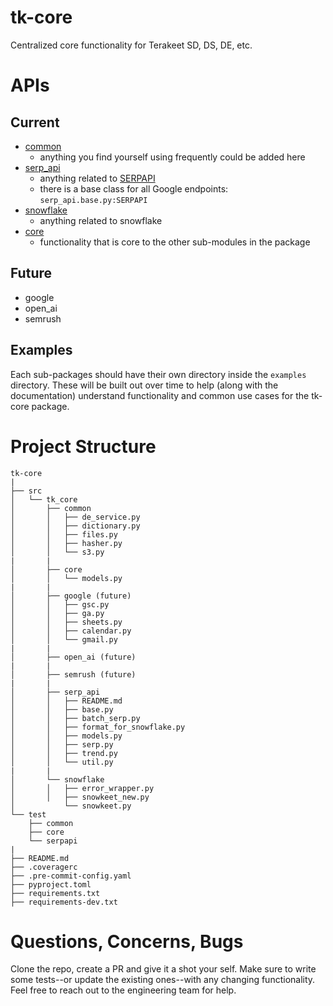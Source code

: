 # tk-core

Centralized core functionality for Terakeet SD, DS, DE, etc.

# APIs

## Current

- [common](src/tk_core/common/README.md)
  - anything you find yourself using frequently could be added here
- [serp_api](src/tk_core/serp_api/README.md)
  - anything related to <a href=https://serpapi.com>SERPAPI</a>
  - there is a base class for all Google endpoints: `serp_api.base.py:SERPAPI`
- [snowflake](src/tk_core/snowkeet/README.md)
  - anything related to snowflake
- [core](src/tk_core/core/README.md)
  - functionality that is core to the other sub-modules in the package

## Future

- google
- open_ai
- semrush

## Examples

Each sub-packages should have their own directory inside the `examples` directory. These will be built out over time to help (along with the documentation) understand functionality and common use cases for the tk-core package.

# Project Structure

```
tk-core
|
├── src
│   └── tk_core
│       ├── common
│       │   ├── de_service.py
│       │   ├── dictionary.py
│       │   ├── files.py
│       │   ├── hasher.py
│       │   └── s3.py
|       |
│       ├── core
│       │   └── models.py
|       |
│       ├── google (future)
│       │   ├── gsc.py
│       │   ├── ga.py
│       │   ├── sheets.py
│       │   ├── calendar.py
│       │   └── gmail.py
|       |
│       ├── open_ai (future)
|       |
│       ├── semrush (future)
|       |
│       ├── serp_api
│       │   ├── README.md
│       │   ├── base.py
│       │   ├── batch_serp.py
│       │   ├── format_for_snowflake.py
│       │   ├── models.py
│       │   ├── serp.py
│       │   ├── trend.py
│       │   └── util.py
|       |
│       └── snowflake
│       │   ├── error_wrapper.py
│       │   ├── snowkeet_new.py
│           └── snowkeet.py
└── test
    ├── common
    ├── core
    └── serpapi
|
├── README.md
├── .coveragerc
├── .pre-commit-config.yaml
├── pyproject.toml
├── requirements.txt
├── requirements-dev.txt
```

# Questions, Concerns, Bugs

Clone the repo, create a PR and give it a shot your self. Make sure to write some tests--or update the existing ones--with any changing functionality. Feel free to reach out to the engineering team for help.
